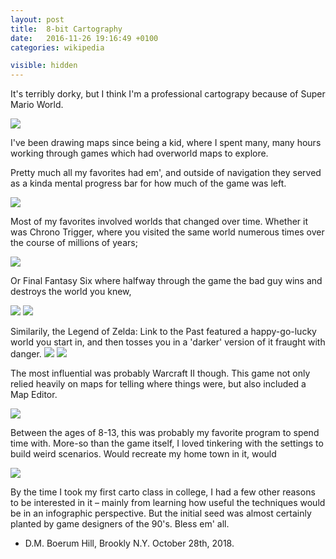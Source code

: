 ```yaml
---
layout: post
title:  8-bit Cartography
date:   2016-11-26 19:16:49 +0100
categories: wikipedia

visible: hidden
---
```


It's terribly dorky, but I think I'm a professional cartograpy because of Super Mario World.

<img src="SUPER MARIO WORLD" />


I've been drawing maps since being a kid, where I spent many, many hours working through games which had overworld maps to explore.

Pretty much all my favorites had em', and outside of navigation they served as a kinda mental progress bar for how much of the game was left.

<img src="POKEMON" />

Most of my favorites involved worlds that changed over time. Whether it was Chrono Trigger, where you visited the same world numerous times over the course of millions of years;

<img src="CHRONO TRIGGER">

Or Final Fantasy Six where halfway through the game the bad guy wins and destroys the world you knew,

<img src="FF6 Balance">
<img src="FF6 Ruin">

Similarily, the Legend of Zelda: Link to the Past featured a happy-go-lucky world you start in, and then tosses you in a 'darker' version of it fraught with danger.
<img src="LIGHTWORLD" />
<img src="DARKWORLD" />

The most influential was probably Warcraft II though. This game not only relied heavily on maps for telling where things were, but also included a Map Editor.

<img src="WARCRAFT II">

Between the ages of 8-13, this was probably my favorite program to spend time with. More-so than the game itself, I loved tinkering with the settings to build weird scenarios. Would recreate my home town in it, would 

<img src="WARCRAFT II, Map Editor">


By the time I took my first carto class in college, I had a few other reasons to be interested in it – mainly from learning how useful the techniques would be in an infographic perspective. But the initial seed was almost certainly planted by game designers of the 90's. Bless em' all.

- D.M. Boerum Hill, Brookly N.Y.
October 28th, 2018.















